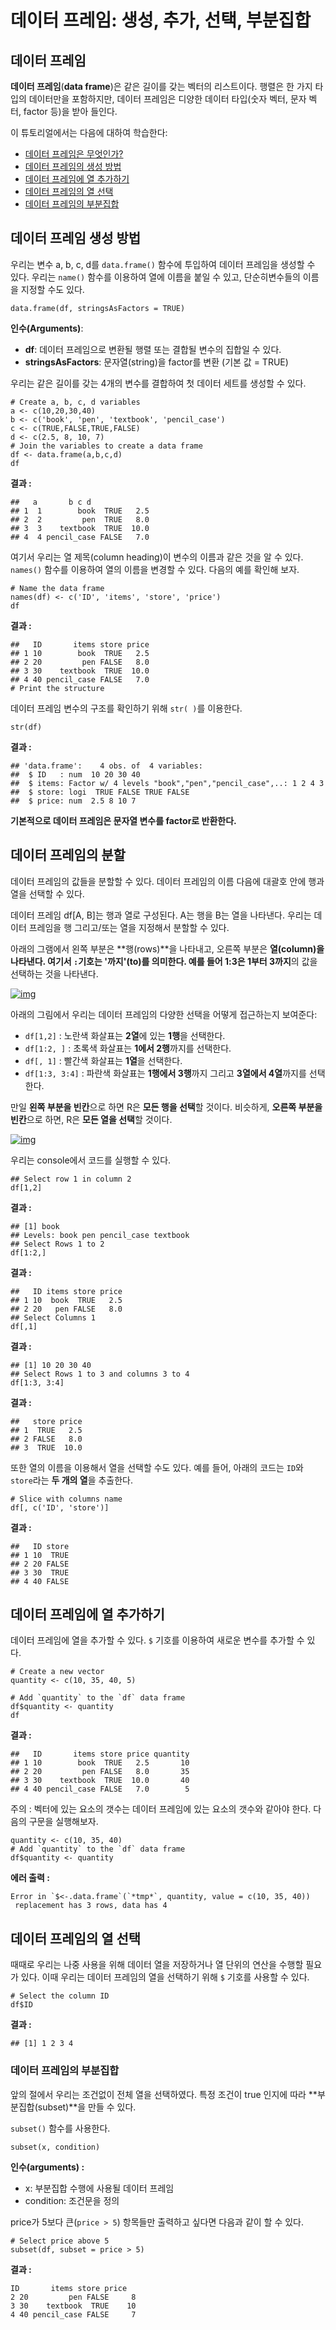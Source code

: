 # 데이터 프레임: 생성, 추가, 선택, 부분집합



## 데이터 프레임

**데이터 프레임**(**data frame**)은 같은 길이를 갖는 벡터의 리스트이다.  행렬은 한 가지 타입의 데이터만을 포함하지만, 데이터 프레임은 디양한 데이터 타입(숫자 벡터, 문자 벡터, factor 등)을 받아 들인다. 

이 튜토리얼에서는 다음에 대하여 학습한다:

- [데이터 프레임은 무엇인가?](r-data-frames_kr.html#1)
- [데이터 프레임의 생성 방법](r-data-frames_kr.html#2)
- [데이터 프레임에 열 추가하기](r-data-frames_kr.html#3)
- [데이터 프레임의 열 선택](r-data-frames_kr.html#4)
- [데이터 프레임의 부분집합](r-data-frames_kr.html#5)



## 데이터 프레임 생성 방법

우리는 변수 a, b, c, d를 `data.frame()` 함수에 투입하여 데이터 프레임을 생성할 수 있다. 우리는 `name()` 함수를 이용하여 열에 이름을 붙일 수 있고, 단순히변수들의 이름을 지정할 수도 있다.

```
data.frame(df, stringsAsFactors = TRUE)
```

**인수(Arguments)**:

- **df**: 데이터 프레임으로 변환될 행렬 또는 결합될 변수의 집합일 수 있다.
- **stringsAsFactors**: 문자열(string)을 factor를 변환 (기본 값 = TRUE)



우리는 같은 길이를 갖는 4개의 변수를 결합하여 첫 데이터 세트를 생성할 수 있다.

```
# Create a, b, c, d variables
a <- c(10,20,30,40)
b <- c('book', 'pen', 'textbook', 'pencil_case')
c <- c(TRUE,FALSE,TRUE,FALSE)
d <- c(2.5, 8, 10, 7)
# Join the variables to create a data frame
df <- data.frame(a,b,c,d)
df
```

**결과 :**

```
##   a       b c d
## 1  1        book  TRUE   2.5
## 2  2         pen  TRUE   8.0
## 3  3    textbook  TRUE  10.0
## 4  4 pencil_case FALSE   7.0
```



여기서 우리는 열 제목(column heading)이 변수의 이름과 같은 것을 알 수 있다. `names()` 함수를 이용하여 열의 이름을 변경할 수 있다. 다음의 예를 확인해 보자.

```
# Name the data frame
names(df) <- c('ID', 'items', 'store', 'price')
df
```

**결과 :**

```
##   ID       items store price
## 1 10        book  TRUE   2.5
## 2 20         pen FALSE   8.0
## 3 30    textbook  TRUE  10.0
## 4 40 pencil_case FALSE   7.0
# Print the structure
```



데이터 프레임 변수의 구조를 확인하기 위해 `str( )`를 이용한다.

```
str(df)
```

**결과 :**

```
## 'data.frame':    4 obs. of  4 variables:
##  $ ID   : num  10 20 30 40
##  $ items: Factor w/ 4 levels "book","pen","pencil_case",..: 1 2 4 3
##  $ store: logi  TRUE FALSE TRUE FALSE
##  $ price: num  2.5 8 10 7
```

**기본적으로 데이터 프레임은 문자열 변수를 factor로 반환한다.**



## 데이터 프레임의 분할

데이터 프레임의 값들을 분할할 수 있다. 데이터 프레임의 이름 다음에 대괄호 안에 행과 열을 선택할 수 있다.

데이터 프레임 df[A, B]는 행과 열로 구성된다. A는 행을 B는 열을 나타낸다. 우리는 데이터 프레임을 행 그리고/또는 열을 지정해서 분할할 수 있다.

아래의 그램에서 왼쪽 부분은 **행(rows)**을 나타내고, 오른쪽 부분은 **열(column)**을 나타낸다. 여기서 `:`기호는 '까지'(to)를 의미한다. 예를 들어 1:3은 1부터 3**까지**의 값을 선택하는 것을 나타낸다.



[![img](https://www.guru99.com/images/r_programming/032918_1452_RDataFrames1.png)](https://www.guru99.com/images/r_programming/032918_1452_RDataFrames1.png)



아래의 그림에서 우리는 데이터 프레임의 다양한 선택을 어떻게 접근하는지 보여준다:

- `df[1,2]` : 노란색 화살표는 **2열**에 있는 **1행**을 선택한다.
- `df[1:2, ]` : 초록색 화살표는 **1에서 2행**까지를 선택한다. 
- `df[, 1]` : 빨간색 화살표는 **1열**을 선택한다.
- `df[1:3, 3:4]` : 파란색 화살표는 **1행에서 3행**까지 그리고 **3열에서 4열**까지를 선택한다.

만일 **왼쪽 부분을 빈칸**으로 하면 R은 **모든 행을 선택**할 것이다. 비슷하게, **오른쪽 부분을 빈칸**으로 하면, R은 **모든 열을 선택**할 것이다.



[![img](https://www.guru99.com/images/r_programming/032918_1452_RDataFrames2.png)](https://www.guru99.com/images/r_programming/032918_1452_RDataFrames2.png)



우리는 console에서 코드를 실행할 수 있다.

```
## Select row 1 in column 2
df[1,2]
```

**결과 :**

```
## [1] book
## Levels: book pen pencil_case textbook
## Select Rows 1 to 2
df[1:2,]
```

**결과 :**

```
##   ID items store price
## 1 10  book  TRUE   2.5
## 2 20   pen FALSE   8.0
## Select Columns 1
df[,1]
```

**결과 :**

```
## [1] 10 20 30 40
## Select Rows 1 to 3 and columns 3 to 4
df[1:3, 3:4]
```

**결과 :**

```
##   store price
## 1  TRUE   2.5
## 2 FALSE   8.0
## 3  TRUE  10.0
```



또한 열의 이름을 이용해서 열을 선택할 수도 있다. 예를 들어, 아래의 코드는 `ID`와 `store`라는 **두 개의 열**을 추출한다.



```
# Slice with columns name
df[, c('ID', 'store')]
```

**결과 :**

```
##   ID store
## 1 10  TRUE
## 2 20 FALSE
## 3 30  TRUE
## 4 40 FALSE
```



## 데이터 프레임에 열 추가하기

데이터 프레임에 열을 추가할 수 있다. `$` 기호를 이용하여 새로운 변수를 추가할 수 있다. 

```
# Create a new vector
quantity <- c(10, 35, 40, 5)

# Add `quantity` to the `df` data frame
df$quantity <- quantity
df
```

**결과 :**

```
##   ID       items store price quantity
## 1 10        book  TRUE   2.5       10
## 2 20         pen FALSE   8.0       35
## 3 30    textbook  TRUE  10.0       40
## 4 40 pencil_case FALSE   7.0        5
```

주의 : 벡터에 있는 요소의 갯수는 데이터 프레임에 있는 요소의 갯수와 같아야 한다. 다음의 구문을 실행해보자.

```
quantity <- c(10, 35, 40)
# Add `quantity` to the `df` data frame
df$quantity <- quantity
```

**에러 출력 :**

```
Error in `$<-.data.frame`(`*tmp*`, quantity, value = c(10, 35, 40)) 
 replacement has 3 rows, data has 4					
```



## 데이터 프레임의 열 선택

때때로 우리는 나중 사용을 위해 데이터 열을 저장하거나 열 단위의 연산을 수행할 필요가 있다. 이때 우리는 데이터 프레임의 열을 선택하기 위해 `$` 기호를 사용할 수 있다.

```
# Select the column ID
df$ID
```

**결과 :**

```
## [1] 1 2 3 4
```



### 데이터 프레임의 부분집합

앞의 절에서 우리는 조건없이 전체 열을 선택하였다. 특정 조건이 true 인지에 따라 **부분집합(subset)**을 만들 수 있다.

`subset()` 함수를 사용한다.

```
subset(x, condition)
```

**인수(arguments) :**

- x: 부분집합 수행에 사용될 데이터 프레임
- condition: 조건문을 정의



price가 5보다 큰(`price > 5`) 항목들만 출력하고 싶다면 다음과 같이 할 수 있다.

```
# Select price above 5
subset(df, subset = price > 5)
```

**결과 :**

```
ID       items store price
2 20         pen FALSE     8
3 30    textbook  TRUE    10
4 40 pencil_case FALSE     7
```

 
